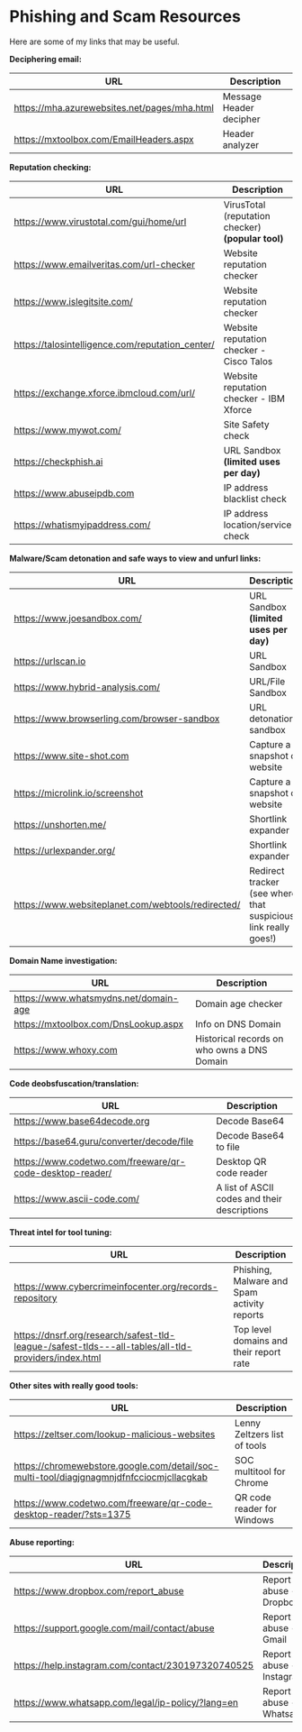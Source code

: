 # Phishing and Scam Resources

Here are some of my links that may be useful.

**Deciphering email:**
 
| URL         | Description     |
|--------------|-----------|
| https://mha.azurewebsites.net/pages/mha.html      | Message Header decipher  |
| https://mxtoolbox.com/EmailHeaders.aspx | Header analyzer |  

**Reputation checking:**

| URL         | Description     |
|--------------|-----------|
| https://www.virustotal.com/gui/home/url | VirusTotal (reputation checker) **(popular tool)** |
| https://www.emailveritas.com/url-checker | Website reputation checker |
| https://www.islegitsite.com/ | Website reputation checker | 
| https://talosintelligence.com/reputation_center/ | Website reputation checker - Cisco Talos |
| https://exchange.xforce.ibmcloud.com/url/ | Website reputation checker - IBM Xforce |
| https://www.mywot.com/ | Site Safety check |
| https://checkphish.ai | URL Sandbox **(limited uses per day)** |
| https://www.abuseipdb.com | IP address blacklist check |
| https://whatismyipaddress.com/ | IP address location/service check |

**Malware/Scam detonation and safe ways to view and unfurl links:**

| URL         | Description     |
|--------------|-----------|
| https://www.joesandbox.com/ | URL Sandbox **(limited uses per day)** |
| https://urlscan.io | URL Sandbox |
| https://www.hybrid-analysis.com/ | URL/File Sandbox |
| https://www.browserling.com/browser-sandbox | URL detonation sandbox  |
| https://www.site-shot.com | Capture a snapshot of website |
| https://microlink.io/screenshot | Capture a snapshot of website |
| https://unshorten.me/ | Shortlink expander |
| https://urlexpander.org/ | Shortlink expander |
| https://www.websiteplanet.com/webtools/redirected/ | Redirect tracker (see where that suspicious link really goes!) |

**Domain Name investigation:**

| URL         | Description     |
|--------------|-----------|
| https://www.whatsmydns.net/domain-age | Domain age checker |
| https://mxtoolbox.com/DnsLookup.aspx | Info on DNS Domain |
| https://www.whoxy.com |  Historical records on who owns a DNS Domain  |

**Code deobsfuscation/translation:**

| URL         | Description     |
|--------------|-----------|
| https://www.base64decode.org | Decode Base64 |
| https://base64.guru/converter/decode/file | Decode Base64 to file |
| https://www.codetwo.com/freeware/qr-code-desktop-reader/ | Desktop QR code reader |
| https://www.ascii-code.com/ | A list of ASCII codes and their descriptions |

**Threat intel for tool tuning:**

| URL         | Description     |
|--------------|-----------|
| https://www.cybercrimeinfocenter.org/records-repository | Phishing, Malware and Spam activity reports |
| https://dnsrf.org/research/safest-tld-league-/safest-tlds---all-tables/all-tld-providers/index.html | Top level domains and their report rate |


**Other sites with really good tools:**

| URL         | Description     |
|--------------|-----------|
| https://zeltser.com/lookup-malicious-websites | Lenny Zeltzers list of tools | 
| https://chromewebstore.google.com/detail/soc-multi-tool/diagjgnagmnjdfnfcciocmjcllacgkab | SOC multitool for Chrome |
| https://www.codetwo.com/freeware/qr-code-desktop-reader/?sts=1375 | QR code reader for Windows |

**Abuse reporting:**

| URL         | Description     |
|--------------|-----------|
| https://www.dropbox.com/report_abuse | Report abuse - Dropbox |
| https://support.google.com/mail/contact/abuse | Report abuse - Gmail |
| https://help.instagram.com/contact/230197320740525 | Report abuse - Instagram | 
| https://www.whatsapp.com/legal/ip-policy/?lang=en  | Report abuse - Whatsapp | 
